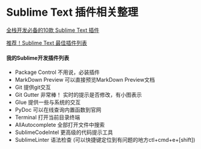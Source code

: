 Sublime Text 插件相关整理
=======================

[全栈开发必备的10款 Sublime Text 插件](http://www.kuqin.com/shuoit/20141118/343277.html)

[推荐！Sublime Text 最佳插件列表](http://blog.jobbole.com/79326/)

#### 我的Sublime开发插件列表
- Package Control 不用说，必装插件
- MarkDown Preview 可以直接预览MarkDown Preview文档
- Git 提供git交互
- Git Gutter 非常棒！ 实时的提示是否修改，有小图表示
- Glue 提供一些与系统的交互
- PyDoc 可以在线查询内置函数到官网
- Terminal 打开当前目录终端
- AllAutocomplete 全部打开文件中搜索
- SublimeCodeIntel 更高级的代码提示工具
- SublimeLinter 语法检查 (可以快捷键定位到有问题的地方ctl+cmd+e+[shift])
